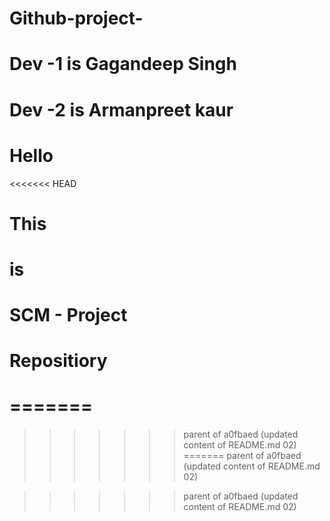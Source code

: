 # Github-project- 

# Dev -1 is Gagandeep Singh
# Dev -2 is Armanpreet kaur


# Hello
<<<<<<< HEAD
# This
# is
# SCM - Project
# Repositiory
=======
=======
>>>>>>> parent of a0fbaed (updated content of README.md 02)
=======
>>>>>>> parent of a0fbaed (updated content of README.md 02)
<!-- # This -->
<!-- # is -->
<!-- # SCM - Project -->
<!-- # Repositiory -->
>>>>>>> parent of a0fbaed (updated content of README.md 02)

